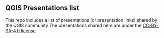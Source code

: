 ## QGIS Presentations list

This repo includes a list of presentations (or presentation links) shared by the QGIS community
The presentations shared here are under the [CC-BY-SA-4.0 license](license.md)
